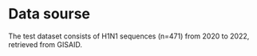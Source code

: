 # Data sourse
The test dataset consists of H1N1 sequences (n=471) from 2020 to 2022, retrieved from GISAID.
